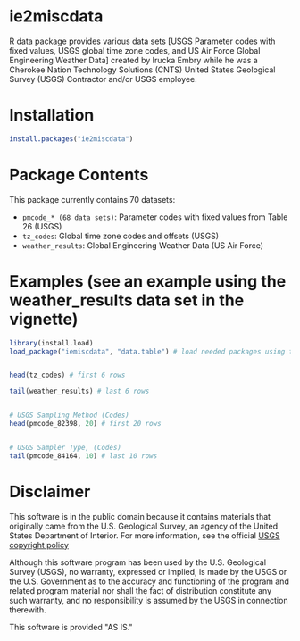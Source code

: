 # ie2miscdata

R data package provides various data sets [USGS Parameter codes with fixed values, USGS global time zone codes, and US Air Force Global Engineering Weather Data] created by Irucka Embry while he was a Cherokee Nation Technology Solutions (CNTS) United States Geological Survey (USGS) Contractor and/or USGS employee.


# Installation

```R
install.packages("ie2miscdata")
```


# Package Contents
This package currently contains 70 datasets:

* `pmcode_* (68 data sets)`: Parameter codes with fixed values from Table 26 (USGS)
* `tz_codes`: Global time zone codes and offsets (USGS)
* `weather_results`: Global Engineering Weather Data (US Air Force)


# Examples (see an example using the weather_results data set in the vignette)
```R
library(install.load)
load_package("iemiscdata", "data.table") # load needed packages using the load_package function from the install.load package (it is assumed that you have already installed these packages)


head(tz_codes) # first 6 rows

tail(weather_results) # last 6 rows


# USGS Sampling Method (Codes)
head(pmcode_82398, 20) # first 20 rows


# USGS Sampler Type, (Codes)
tail(pmcode_84164, 10) # last 10 rows
```



# Disclaimer

This software is in the public domain because it contains materials that originally came from the U.S. Geological Survey, an agency of the United States Department of Interior. For more information, see the official [USGS copyright policy](http://www.usgs.gov/visual-id/credit_usgs.html#copyright)

Although this software program has been used by the U.S. Geological Survey (USGS), no warranty, expressed or implied, is made by the USGS or the U.S. Government as to the accuracy and functioning of the program and related program material nor shall the fact of distribution constitute any such warranty, and no responsibility is assumed by the USGS in connection therewith.

This software is provided "AS IS."
